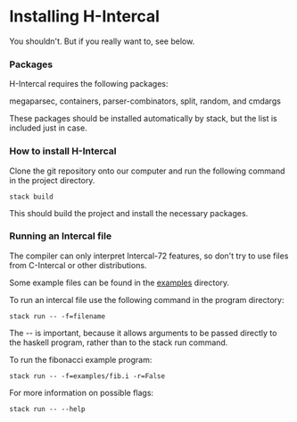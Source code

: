 # Installing H-Intercal

You shouldn't. But if you really want to, see below.

### Packages

H-Intercal requires the following packages:

megaparsec,
containers,
parser-combinators,
split,
random,
and cmdargs

These packages should be installed automatically by stack, but the list is included just in case.

### How to install H-Intercal

Clone the git repository onto our computer and run the following command in the project directory.

```
stack build
```

This should build the project and install the necessary packages.

### Running an Intercal file

The compiler can only interpret Intercal-72 features, so don't try to use files from C-Intercal or other distributions.

Some example files can be found in the [examples](examples/) directory.

To run an intercal file use the following command in the program directory:

```
stack run -- -f=filename
```
The -- is important, because it allows arguments to be passed directly to the haskell program, rather than to the stack run command.

To run the fibonacci example program:

```
stack run -- -f=examples/fib.i -r=False
```

For more information on possible flags:

```
stack run -- --help
```